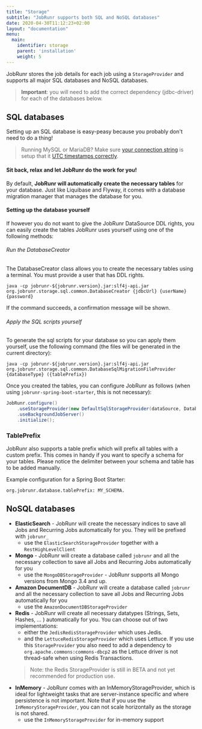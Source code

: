 ```yaml
---
title: "Storage"
subtitle: "JobRunr supports both SQL and NoSQL databases"
date: 2020-04-30T11:12:23+02:00
layout: "documentation"
menu: 
  main: 
    identifier: storage
    parent: 'installation'
    weight: 5
---
```

JobRunr stores the job details for each job using a `StorageProvider` and supports all major SQL databases and NoSQL databases.

> __Important__: you will need to add the correct dependency (jdbc-driver) for each of the databases below.

## SQL databases
Setting up an SQL database is easy-peasy because you probably don't need to do a thing!

> Running MySQL or MariaDB? Make sure [your connection string]() is setup that it [UTC timestamps correctly](https://stackoverflow.com/questions/1646171/mysql-datetime-fields-and-daylight-savings-time-how-do-i-reference-the-extra).

#### Sit back, relax and let JobRunr do the work for you!
By default, **JobRunr will automatically create the necessary tables** for your database. Just like Liquibase and Flyway, it comes with a database migration manager that manages the database for you.

#### Setting up the database yourself
If however you do not want to give the JobRunr DataSource DDL rights, you can easily create the tables JobRunr uses yourself using one of the following methods:


###### Run the DatabaseCreator
The DatabaseCreator class allows you to create the necessary tables using a terminal. You must provide a user that has DDL rights.

```
java -cp jobrunr-${jobrunr.version}.jar:slf4j-api.jar org.jobrunr.storage.sql.common.DatabaseCreator {jdbcUrl} {userName} {password}
```

If the command succeeds, a confirmation message will be shown.

###### Apply the SQL scripts yourself
To generate the sql scripts for your database so you can apply them yourself, use the following command (the files will be generated in the current directory): 

```
java -cp jobrunr-${jobrunr.version}.jar:slf4j-api.jar org.jobrunr.storage.sql.common.DatabaseSqlMigrationFileProvider {databaseType} ({tablePrefix})
```

Once you created the tables, you can configure JobRunr as follows (when using `jobrunr-spring-boot-starter`, this is not necessary):

```java
JobRunr.configure()
    .useStorageProvider(new DefaultSqlStorageProvider(dataSource, DatabaseOptions.SKIP_CREATE))
    .useBackgroundJobServer()
    .initialize();
```

### TablePrefix
JobRunr also supports a table prefix which will prefix all tables with a custom prefix. This comes in handy if you want to specify a schema for your tables. Please notice the delimiter between your schema and table has to be added manually.

Example configuration for a Spring Boot Starter:

```
org.jobrunr.database.tablePrefix: MY_SCHEMA.
```

## NoSQL databases
- __ElasticSearch__ - JobRunr will create the necessary indices to save all Jobs and Recurring Jobs automatically for you. They will be prefixed with `jobrunr_`
  - use the `ElasticSearchStorageProvider` together with a `RestHighLevelClient`
- __Mongo__ - JobRunr will create a database called `jobrunr` and all the necessary collection to save all Jobs and Recurring Jobs automatically for you
  - use the `MongoDBStorageProvider` - JobRunr supports all Mongo versions from Mongo 3.4 and up.
- __Amazon DocumentDB__ - JobRunr will create a database called `jobrunr` and all the necessary collection to save all Jobs and Recurring Jobs automatically for you
  - use the `AmazonDocumentDBStorageProvider`
- __Redis__ - JobRunr will create all necessary datatypes (Strings, Sets, Hashes, ... ) automatically for you. You can choose out of two implementations: 
  - either the `JedisRedisStorageProvider` which uses Jedis.
  - and the `LettuceRedisStorageProvider` which uses Lettuce. If you use this `StorageProvider` you also need to add a dependency to `org.apache.commons:commons-dbcp2` as the Lettuce driver is not thread-safe when using Redis Transactions.
  > Note: the Redis StorageProvider is still in BETA and not yet recommended for production use.
- __InMemory__ - JobRunr comes with an InMemoryStorageProvider, which is ideal for lightweight tasks that are server-instance specific and where persistence is not important. Note that if you use the `InMemoryStorageProvider`, you can not scale horizontally as the storage is not shared.
  - use the `InMemoryStorageProvider` for in-memory support
